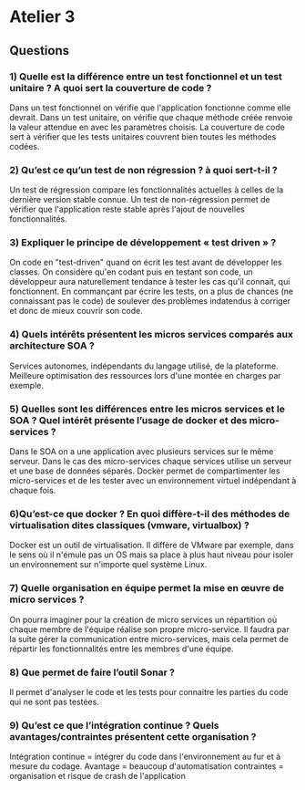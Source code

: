 # Atelier 3
## Questions
### 1) Quelle est la différence entre un test fonctionnel et un test unitaire ? A quoi sert la couverture de code ?
Dans un test fonctionnel on vérifie que l'application fonctionne comme elle devrait.
Dans un test unitaire, on vérifie que chaque méthode créée renvoie la valeur attendue en avec les paramètres choisis.
La couverture de code sert à vérifier que les tests unitaires couvrent bien toutes les méthodes codées.

### 2) Qu’est ce qu’un test de non régression ? à quoi sert-t-il ?
Un test de régression compare les fonctionnalités actuelles à celles de la dernière version stable connue.
Un test de non-régression permet de vérifier que l'application reste stable après l'ajout de nouvelles fonctionnalités.

### 3) Expliquer le principe de développement « test driven » ?
On code en "test-driven" quand on écrit les test avant de développer les classes.
On considère qu'en codant puis en testant son code, un développeur aura naturellement tendance à tester les cas qu'il connait, qui fonctionnent.
En commançant par écrire les tests, on a plus de chances (ne connaissant pas le code) de soulever des problèmes indatendus à corriger et donc de mieux couvrir son code.

### 4) Quels intérêts présentent les micros services comparés aux architecture SOA ?
Services autonomes, indépendants du langage utilisé, de la plateforme. Meilleure optimisation des ressources lors d'une montée en charges par exemple.

### 5) Quelles sont les différences entre les micros services et le SOA ? Quel intérêt présente l’usage de docker et des micro-services ?
Dans le SOA on a une application avec plusieurs services sur le même serveur. Dans le cas des micro-services chaque services utilise un serveur et une base de données séparés.
Docker permet de compartimenter les micro-services et de les tester avec un environnement virtuel indépendant à chaque fois.

### 6)Qu’est-ce que docker ? En quoi diffère-t-il des méthodes de virtualisation dites classiques (vmware, virtualbox) ?
Docker est un outil de virtualisation.
Il diffère de VMware par exemple, dans le sens où il n'émule pas un OS mais sa place à plus haut niveau pour isoler un environnement sur n'importe quel système Linux.

### 7) Quelle organisation en équipe permet la mise en œuvre de micro services ?
On pourra imaginer pour la création de micro services un répartition où chaque membre de l'équipe réalise son propre micro-service.
Il faudra par la suite gérer la communication entre micro-services, mais cela permet de répartir les fonctionnalités entre les membres d'une équipe.

### 8) Que permet de faire l’outil Sonar ?
Il permet d'analyser le code et les tests pour connaitre les parties du code qui ne sont pas testées.

### 9) Qu’est ce que l’intégration continue ? Quels avantages/contraintes présentent cette organisation ?
Intégration continue = intégrer du code dans l'environnement au fur et à mesure du codage.
Avantage = beaucoup d'automatisation
contraintes = organisation et risque de crash de l'application
